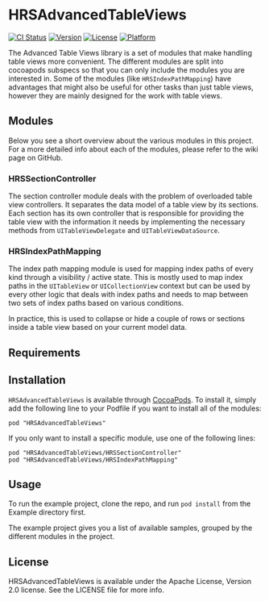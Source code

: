 # HRSAdvancedTableViews

[![CI Status](http://img.shields.io/travis/Hotel-Reservation-Service/HRSAdvancedTableViews.svg?style=flat-square)](https://travis-ci.org/Hotel-Reservation-Service/HRSAdvancedTableViews)
[![Version](https://img.shields.io/cocoapods/v/HRSAdvancedTableViews.svg?style=flat-square)](http://cocoadocs.org/docsets/HRSAdvancedTableViews)
[![License](https://img.shields.io/cocoapods/l/HRSAdvancedTableViews.svg?style=flat-square)](http://cocoadocs.org/docsets/HRSAdvancedTableViews)
[![Platform](https://img.shields.io/cocoapods/p/HRSAdvancedTableViews.svg?style=flat-square)](http://cocoadocs.org/docsets/HRSAdvancedTableViews)

The Advanced Table Views library is a set of modules that make handling table views more convenient. The different modules are split into cocoapods subspecs so that you can only include the modules you are interested in. Some of the modules (like `HRSIndexPathMapping`) have advantages that might also be useful for other tasks than just table views, however they are mainly designed for the work with table views.


## Modules

Below you see a short overview about the various modules in this project. For a more detailed info about each of the modules, please refer to the wiki page on GitHub.

### HRSSectionController
The section controller module deals with the problem of overloaded table view controllers. It separates the data model of a table view by its sections. Each section has its own controller that is responsible for providing the table view with the information it needs by implementing the necessary methods from `UITableViewDelegate` and `UITableViewDataSource`.

### HRSIndexPathMapping
The index path mapping module is used for mapping index paths of every kind through a visibility / active state. This is mostly used to map index paths in the `UITableView` or `UICollectionView` context but can be used by every other logic that deals with index paths and needs to map between two sets of index paths based on various conditions.

In practice, this is used to collapse or hide a couple of rows or sections inside a table view based on your current model data.


## Requirements

## Installation

`HRSAdvancedTableViews` is available through [CocoaPods](http://cocoapods.org). To install it, simply add the following line to your Podfile if you want to install all of the modules:

    pod "HRSAdvancedTableViews"

If you only want to install a specific module, use one of the following lines:

    pod "HRSAdvancedTableViews/HRSSectionController"
    pod "HRSAdvancedTableViews/HRSIndexPathMapping"


## Usage

To run the example project, clone the repo, and run `pod install` from the Example directory first.

The example project gives you a list of available samples, grouped by the different modules in the project.


## License

HRSAdvancedTableViews is available under the Apache License, Version 2.0 license. See the LICENSE file for more info.
